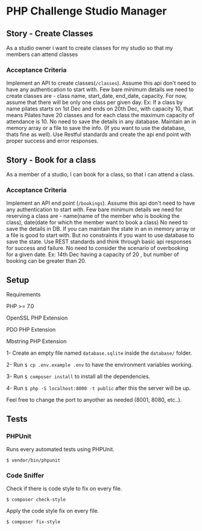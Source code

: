 # PHP Challenge Studio Manager

## Story - Create Classes

As a studio owner i want to create classes for my studio so that my members can attend classes

### Acceptance Criteria

Implement an API to create classes(`/classes`). Assume this api don't need to have any authentication to start with.
Few bare minimum details we need to create classes are - class name, start_date, end_date, capacity. For now, assume that there will
be only one class per given day. Ex: If a class by name pilates starts on 1st Dec and ends on 20th Dec, with capacity 10, that means
Pilates have 20 classes and for each class the maximum capacity of attendance is 10.
No need to save the details in any database. Maintain an in memory array or a file to save the info. (If you want to use the database,
thats fine as well).
Use Restful standards and create the api end point with proper success and error responses.

## Story - Book for a class

As a member of a studio, I can book for a class, so that i can attend a class.

### Acceptance Criteria

Implement an API end point (`/bookings`). Assume this api don't need to have any authentication to start with.
Few bare minimum details we need for reserving a class are - name(name of the member who is booking the class), date(date for which
the member want to book a class)
No need to save the details in DB. If you can maintain the state in an in memory array or a file is good to start with. But no constraints if
you want to use database to save the state.
Use REST standards and think through basic api responses for success and failure.
No need to consider the scenario of overbooking for a given date. Ex: 14th Dec having a capacity of 20 , but number of booking can be
greater than 20.

## Setup

Requirements

PHP >= 7.0

OpenSSL PHP Extension

PDO PHP Extension

Mbstring PHP Extension

1- Create an empty file named `database.sqlite` inside the `database/` folder.

2- Run `$ cp .env.example .env` to have the environment variables working.

3- Run `$ composer install` to install all the dependencies.

4- Run `$ php -S localhost:8000 -t public` after this the server will be up.

Feel free to change the port to anyother as needed (8001, 8080, etc..).

## Tests

### PHPUnit

Runs every automated tests using PHPUnit.

```
$ vendor/bin/phpunit
```

### Code Sniffer

Check if there is code style to fix on every file.

```
$ composer check-style
```

Apply the code style fix on every file.

```
$ composer fix-style
```
